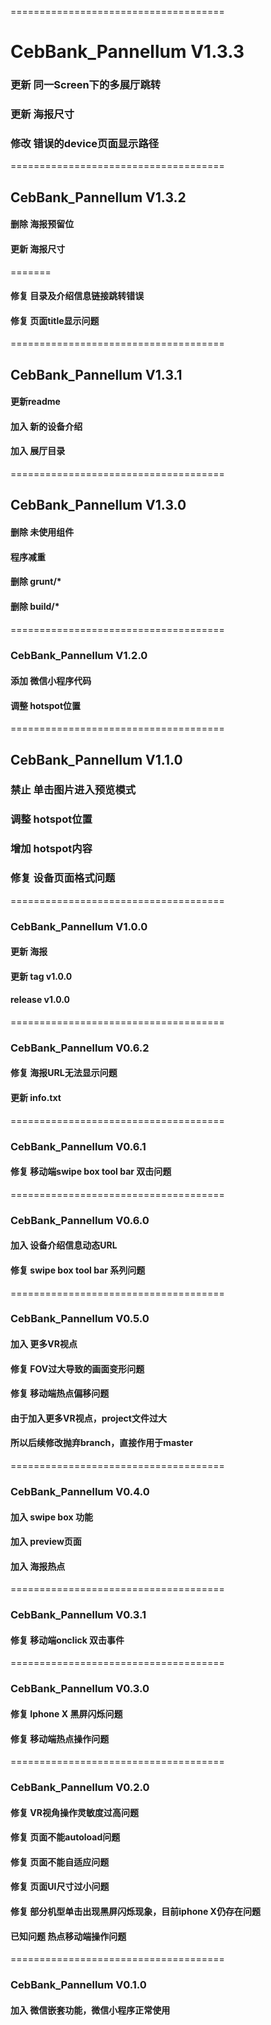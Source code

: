 =====================================

# CebBank_Pannellum V1.3.3

### 更新 同一Screen下的多展厅跳转
### 更新 海报尺寸
### 修改 错误的device页面显示路径

=====================================

## CebBank_Pannellum V1.3.2

#### 删除 海报预留位
#### 更新 海报尺寸
=======
#### 修复 目录及介绍信息链接跳转错误
#### 修复 页面title显示问题
=====================================

## CebBank_Pannellum V1.3.1

#### 更新readme
#### 加入 新的设备介绍
#### 加入 展厅目录

=====================================

## CebBank_Pannellum V1.3.0

#### 删除 未使用组件
#### 程序减重
#### 删除 grunt/*
#### 删除 build/*
####

=====================================

### CebBank_Pannellum V1.2.0

#### 添加 微信小程序代码
#### 调整 hotspot位置

=====================================

## CebBank_Pannellum V1.1.0

### 禁止 单击图片进入预览模式
### 调整 hotspot位置
### 增加 hotspot内容
### 修复 设备页面格式问题

=====================================

### CebBank_Pannellum V1.0.0

#### 更新 海报
#### 更新 tag v1.0.0
#### release v1.0.0

=====================================

### CebBank_Pannellum V0.6.2

#### 修复 海报URL无法显示问题
#### 更新 info.txt

=====================================

### CebBank_Pannellum V0.6.1

#### 修复 移动端swipe box tool bar 双击问题

=====================================

### CebBank_Pannellum V0.6.0

#### 加入 设备介绍信息动态URL
#### 修复 swipe box tool bar 系列问题

=====================================

### CebBank_Pannellum V0.5.0

#### 加入 更多VR视点
#### 修复 FOV过大导致的画面变形问题
#### 修复 移动端热点偏移问题
#### 由于加入更多VR视点，project文件过大
#### 所以后续修改抛弃branch，直接作用于master

=====================================

### CebBank_Pannellum V0.4.0

#### 加入 swipe box 功能
#### 加入 preview页面
#### 加入 海报热点

=====================================

### CebBank_Pannellum V0.3.1

#### 修复 移动端onclick 双击事件

=====================================

### CebBank_Pannellum V0.3.0

#### 修复 Iphone X 黑屏闪烁问题
#### 修复 移动端热点操作问题

=====================================

### CebBank_Pannellum V0.2.0

#### 修复 VR视角操作灵敏度过高问题
#### 修复 页面不能autoload问题
#### 修复 页面不能自适应问题
#### 修复 页面UI尺寸过小问题
#### 修复 部分机型单击出现黑屏闪烁现象，目前iphone X仍存在问题
#### 已知问题 热点移动端操作问题

=====================================
### CebBank_Pannellum V0.1.0

#### 加入 微信嵌套功能，微信小程序正常使用
